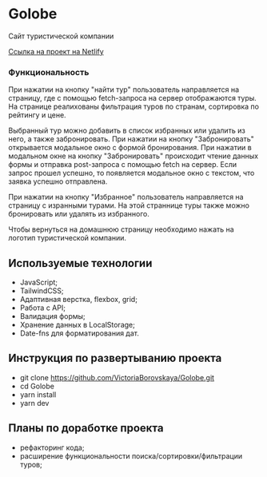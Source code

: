 # Golobe

Сайт туристической компании

[Сcылка на проект на Netlify](https://golobe-site.netlify.app)

### Функциональность

При нажатии на кнопку "найти тур" пользователь направляется на страницу, где с помощью fetch-запроса на сервер отображаются туры. На странице реалихованы фильтрация туров по странам, сортировка по рейтингу и цене.

Выбранный тур можно добавить в список избранных или удалить из него, а также забронировать. При нажатии на кнопку "Забронировать" открывается модальное окно с формой бронирования. При нажатии в модальном окне на кнопку "Забронировать" происходит чтение данных формы и отправка post-запроса с помощью fetch на сервер. Если запрос прошел успешно, то появляется модальное окно с текстом, что заявка успешно отправлена.

При нажатии на кнопку "Избранное" пользователь направляется на страницу с изранными турами. На этой страннице туры также можно бронировать или удалять из избранного.

Чтобы вернуться на домашнюю страницу необходимо нажать на логотип туристической компании.

## Используемые технологии

- JavaScript;
- TailwindCSS;
- Адаптивная верстка, flexbox, grid;
- Работа с API;
- Валидация формы;
- Хранение данных в LocalStorage;
- Date-fns для форматирования дат.

## Инструкция по развертыванию проекта

- git clone https://github.com/VictoriaBorovskaya/Golobe.git
- cd Golobe
- yarn install
- yarn dev

## Планы по доработке проекта

- рефакторинг кода;
- расширение функциональности поиска/сортировки/фильтрации туров;
